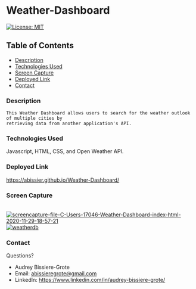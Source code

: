 # Weather-Dashboard
[![License: MIT](https://img.shields.io/badge/License-MIT-yellow.svg)](https://opensource.org/licenses/MIT)

## Table of Contents
* [Description](#description)
* [Technologies Used](#technologies-used)
* [Screen Capture](#Screen-Capture)
* [Deployed Link](#Deployed-Link)
* [Contact](#contact)

### Description 
```
This Weather Dashboard allows users to search for the weather outlook of multiple cities by 
retrieving data from another application's API. 
```

### Technologies Used
Javascript, HTML, CSS, and Open Weather API. 

### Deployed Link
https://abissier.github.io/Weather-Dashboard/ 

### Screen Capture
<br>
<a href='https://postimg.cc/sQQwVMBd' target='_blank'><img src='https://i.postimg.cc/sQQwVMBd/screencapture-file-C-Users-17046-Weather-Dashboard-index-html-2020-11-29-18-57-21.png' border='0' alt='screencapture-file-C-Users-17046-Weather-Dashboard-index-html-2020-11-29-18-57-21'/></a>
<a href="https://ibb.co/w0YkC9x"><img src="https://i.ibb.co/2n59PDf/weatherdb.png" alt="weatherdb" border="0"></a>

### Contact 
Questions? 

* Audrey Bissiere-Grote
* Email: abissieregrote@gmail.com
* LinkedIn: https://www.linkedin.com/in/audrey-bissiere-grote/

